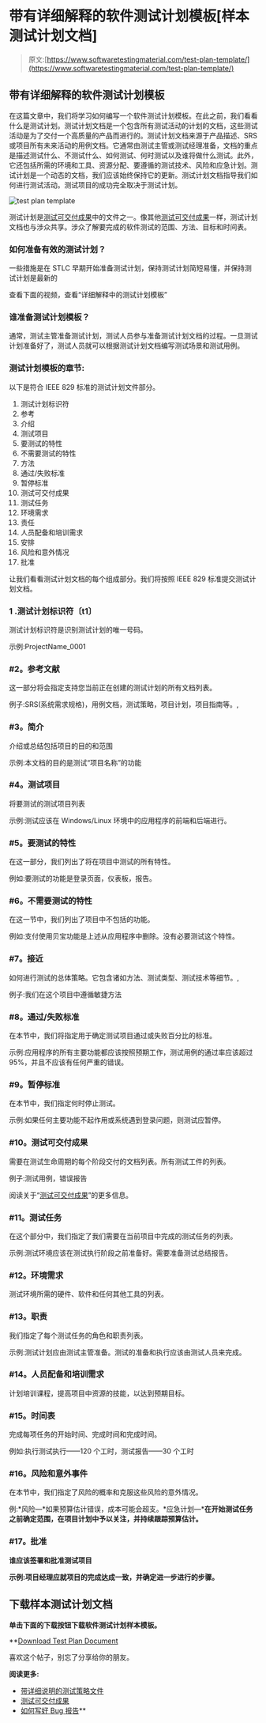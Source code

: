 # 带有详细解释的软件测试计划模板[样本测试计划文档]

> 原文:[https://www.softwaretestingmaterial.com/test-plan-template/](https://www.softwaretestingmaterial.com/test-plan-template/)

## 带有详细解释的软件测试计划模板

在这篇文章中，我们将学习如何编写一个软件测试计划模板。在此之前，我们看看什么是测试计划。测试计划文档是一个包含所有测试活动的计划的文档，这些测试活动是为了交付一个高质量的产品而进行的。测试计划文档来源于产品描述、SRS 或项目所有未来活动的用例文档。它通常由测试主管或测试经理准备，文档的重点是描述测试什么、不测试什么、如何测试、何时测试以及谁将做什么测试。此外，它还包括所需的环境和工具、资源分配、要遵循的测试技术、风险和应急计划。测试计划是一个动态的文档，我们应该始终保持它的更新。测试计划文档指导我们如何进行测试活动。测试项目的成功完全取决于测试计划。



![test plan template](img/af1a142cb80ab95174486d1edb2186ff.png)

测试计划是[测试可交付成果](https://www.softwaretestingmaterial.com/test-deliverables/)中的文件之一。像其他[测试可交付成果](https://www.softwaretestingmaterial.com/test-deliverables/)一样，测试计划文档也与涉众共享。涉众了解要完成的软件测试的范围、方法、目标和时间表。

### **如何准备有效的测试计划？**

一些措施是在 STLC 早期开始准备测试计划，保持测试计划简短易懂，并保持测试计划是最新的

查看下面的视频，查看“详细解释中的测试计划模板”

### 谁准备测试计划模板？

通常，测试主管准备测试计划，测试人员参与准备测试计划文档的过程。一旦测试计划准备好了，测试人员就可以根据测试计划文档编写测试场景和测试用例。

### **测试计划模板的章节:**

以下是符合 IEEE 829 标准的测试计划文件部分。

1.  测试计划标识符
2.  参考
3.  介绍
4.  测试项目
5.  要测试的特性
6.  不需要测试的特性
7.  方法
8.  通过/失败标准
9.  暂停标准
10.  测试可交付成果
11.  测试任务
12.  环境需求
13.  责任
14.  人员配备和培训需求
15.  安排
16.  风险和意外情况
17.  批准

让我们看看测试计划文档的每个组成部分。我们将按照 IEEE 829 标准提交测试计划文档。

### **1 .测试计划标识符〔t1〕**

测试计划标识符是识别测试计划的唯一号码。

示例:ProjectName_0001

### **#2。参考文献**

这一部分将会指定支持您当前正在创建的测试计划的所有文档列表。

例子:SRS(系统需求规格)，用例文档，测试策略，项目计划，项目指南等。,

### **#3。简介**

介绍或总结包括项目的目的和范围

示例:本文档的目的是测试“项目名称”的功能

### **#4。测试项目**

将要测试的测试项目列表

示例:测试应该在 Windows/Linux 环境中的应用程序的前端和后端进行。

### **#5。要测试的特性**

在这一部分，我们列出了将在项目中测试的所有特性。

例如:要测试的功能是登录页面，仪表板，报告。

### **#6。不需要测试的特性**

在这一节中，我们列出了项目中不包括的功能。

例如:支付使用贝宝功能是上述从应用程序中删除。没有必要测试这个特性。

### **#7。接近**

如何进行测试的总体策略。它包含诸如方法、测试类型、测试技术等细节。,

例子:我们在这个项目中遵循敏捷方法

### **#8。通过/失败标准**

在本节中，我们将指定用于确定测试项目通过或失败百分比的标准。

示例:应用程序的所有主要功能都应该按照预期工作，测试用例的通过率应该超过 95%，并且不应该有任何严重的错误。

### **#9。暂停标准**

在本节中，我们指定何时停止测试。

示例:如果任何主要功能不起作用或系统遇到登录问题，则测试应暂停。

### **#10。测试可交付成果**

需要在测试生命周期的每个阶段交付的文档列表。所有测试工件的列表。

例子:测试用例，错误报告

阅读关于“[测试可交付成果](https://www.softwaretestingmaterial.com/test-deliverables/)”的更多信息。

### **#11。测试任务**

在这个部分中，我们指定了我们需要在当前项目中完成的测试任务的列表。

示例:测试环境应该在测试执行阶段之前准备好。需要准备测试总结报告。

### **#12。环境需求**

测试环境所需的硬件、软件和任何其他工具的列表。

### **#13。职责**

我们指定了每个测试任务的角色和职责列表。

示例:测试计划应由测试主管准备。测试的准备和执行应该由测试人员来完成。

### **#14。人员配备和培训需求**

计划培训课程，提高项目中资源的技能，以达到预期目标。

### **#15。时间表**

完成每项任务的开始时间、完成时间和完成时间。

例如:执行测试执行——120 个工时，测试报告——30 个工时

### **#16。风险和意外事件**

在本节中，我们指定了风险的概率和克服这些风险的意外情况。

例:*风险—*如果预算估计错误，成本可能会超支。*应急计划—***在开始测试任务之前确定范围，在项目计划中予以关注，并持续跟踪预算估计。**

### ****#17。批准****

**谁应该签署和批准测试项目**

**示例:项目经理应就项目的完成达成一致，并确定进一步进行的步骤。**

## ****下载样本测试计划文档****

**单击下面的下载按钮下载软件测试计划样本模板。**

**[Download Test Plan Document](http://bit.ly/ResourceDownload)

喜欢这个帖子，别忘了分享给你的朋友。

**阅读更多:**

*   [带详细说明的测试策略文件](https://www.softwaretestingmaterial.com/test-strategy/)
*   [测试可交付成果](https://www.softwaretestingmaterial.com/test-deliverables/)
*   [如何写好 Bug 报告](https://www.softwaretestingmaterial.com/write-good-bug-report/)**